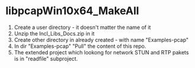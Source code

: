 # libpcapWin10x64_MakeAll
1. Create a user directory - it doesn't matter the name of it
2. Unzip the Incl_Libs_Docs.zip in it
3. Create other directory in already created - with name "Examples-pcap" 
4. In dir "Examples-pcap" "Pull" the content of this repo.
5. The extended project which lookong for network STUN and RTP pakets is in "readfile" subproject. 
